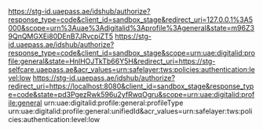 https://stg-id.uaepass.ae/idshub/authorize?response_type=code&client_id=sandbox_stage&redirect_uri=127.0.0.1%3A5000&scope=urn%3Auae%3Adigitalid%3Aprofile%3Ageneral&state=m96Z39QnQMGXEi80DEnB7JRvcpiZT5
https://stg-id.uaepass.ae/idshub/authorize?response_type=code&client_id=sandbox_stage&scope=urn:uae:digitalid:profile:general&state=HnlHOJTkTb66Y5H&redirect_uri=https://stg-selfcare.uaepass.ae&acr_values=urn:safelayer:tws:policies:authentication:level:low 
https://stg-id.uaepass.ae/idshub/authorize?redirect_uri=https://localhost:8080&client_id=sandbox_stage&response_type=code&state=pd3PgezRwk596u2yfRwqOgru&scope=urn:uae:digitalid:profile:general urn:uae:digitalid:profile:general:profileType urn:uae:digitalid:profile:general:unifiedId&acr_values=urn:safelayer:tws:policies:authentication:level:low